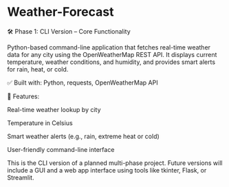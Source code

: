 # Weather-Forecast

🛠️ Phase 1: CLI Version – Core Functionality

Python-based command-line application that fetches real-time weather data for any city using the OpenWeatherMap REST API. It displays current temperature, weather conditions, and humidity, and provides smart alerts for rain, heat, or cold.

✅ Built with: Python, requests, OpenWeatherMap API

📌 Features:

Real-time weather lookup by city

Temperature in Celsius

Smart weather alerts (e.g., rain, extreme heat or cold)

User-friendly command-line interface

This is the CLI version of a planned multi-phase project. Future versions will include a GUI and a web app interface using tools like tkinter, Flask, or Streamlit.

